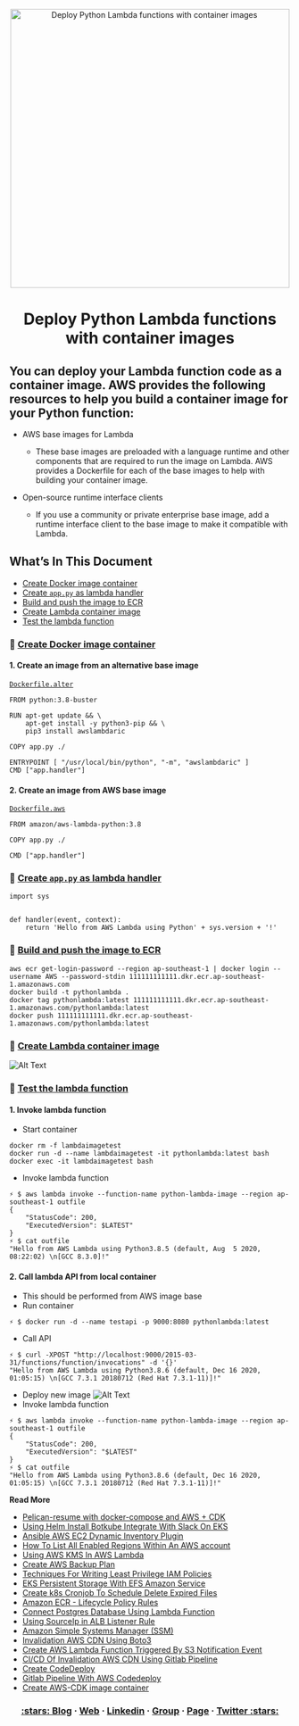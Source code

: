 <p align="center">
  <a href="https://dev.to/vumdao">
    <img alt="Deploy Python Lambda functions with container images" src="https://dev-to-uploads.s3.amazonaws.com/i/1il5y8ycp87qqbh9118t.png" width="500" />
  </a>
</p>
<h1 align="center">
  Deploy Python Lambda functions with container images
</h1>

## You can deploy your Lambda function code as a container image. AWS provides the following resources to help you build a container image for your Python function:
- AWS base images for Lambda
  - These base images are preloaded with a language runtime and other components that are required to run the image on Lambda. AWS provides a Dockerfile for each of the base images to help with building your container image.

- Open-source runtime interface clients
  - If you use a community or private enterprise base image, add a runtime interface client to the base image to make it compatible with Lambda.

## What’s In This Document 
- [Create Docker image container](#-Create-Docke-image-container)
- [Create `app.py` as lambda handler](#-Create-`app.py`-as-lambda-handler)
- [Build and push the image to ECR](#-Build0and-push-the-image-to-ECR)
- [Create Lambda container image](#-Create-Lambda-container-imager)
- [Test the lambda function](#-Test-the-lambda-function)


### 🚀 **[Create Docker image container](#-Create-Docke-image-container)**
#### **1. Create an image from an alternative base image**
[`Dockerfile.alter`](https://github.com/vumdao/lambda-container-image/blob/master/Dockerfile.alter)
```
FROM python:3.8-buster

RUN apt-get update && \
    apt-get install -y python3-pip && \
    pip3 install awslambdaric

COPY app.py ./

ENTRYPOINT [ "/usr/local/bin/python", "-m", "awslambdaric" ]
CMD ["app.handler"]
```

#### **2. Create an image from AWS base image**
[`Dockerfile.aws`](https://github.com/vumdao/lambda-container-image/blob/master/Dockerfile.aws)
```
FROM amazon/aws-lambda-python:3.8

COPY app.py ./

CMD ["app.handler"]
```

### 🚀 **[Create `app.py` as lambda handler](#-Create-`app.py`-as-lambda-handler)**
```
import sys


def handler(event, context):
    return 'Hello from AWS Lambda using Python' + sys.version + '!'
```

### 🚀 **[Build and push the image to ECR](#-Build0and-push-the-image-to-ECR)**
```
aws ecr get-login-password --region ap-southeast-1 | docker login --username AWS --password-stdin 111111111111.dkr.ecr.ap-southeast-1.amazonaws.com
docker build -t pythonlambda .
docker tag pythonlambda:latest 111111111111.dkr.ecr.ap-southeast-1.amazonaws.com/pythonlambda:latest
docker push 111111111111.dkr.ecr.ap-southeast-1.amazonaws.com/pythonlambda:latest
```

### 🚀 **[Create Lambda container image](#-Create-Lambda-container-imager)**
![Alt Text](https://dev-to-uploads.s3.amazonaws.com/i/jjqxhyu3twzave259jim.png)

### 🚀 **[Test the lambda function](#-Test-the-lambda-function)**
#### **1. Invoke lambda function**
- Start container
```
docker rm -f lambdaimagetest
docker run -d --name lambdaimagetest -it pythonlambda:latest bash
docker exec -it lambdaimagetest bash
```
- Invoke lambda function
```
⚡ $ aws lambda invoke --function-name python-lambda-image --region ap-southeast-1 outfile                                                                                                                          
{
    "StatusCode": 200,
    "ExecutedVersion": $LATEST"
}
⚡ $ cat outfile                                                                                                                                                                                                    
"Hello from AWS Lambda using Python3.8.5 (default, Aug  5 2020, 08:22:02) \n[GCC 8.3.0]!"
```

#### **2. Call lambda API from local container**
- This should be performed from AWS image base
- Run container
```
⚡ $ docker run -d --name testapi -p 9000:8080 pythonlambda:latest
```
- Call API
```
⚡ $ curl -XPOST "http://localhost:9000/2015-03-31/functions/function/invocations" -d '{}'
"Hello from AWS Lambda using Python3.8.6 (default, Dec 16 2020, 01:05:15) \n[GCC 7.3.1 20180712 (Red Hat 7.3.1-11)]!"
```
- Deploy new image
![Alt Text](https://dev-to-uploads.s3.amazonaws.com/i/bdrihq86bqmtnm4ei5xe.png)
- Invoke lambda function
```
⚡ $ aws lambda invoke --function-name python-lambda-image --region ap-southeast-1 outfile                                                                                                                          
{
    "StatusCode": 200,
    "ExecutedVersion": "$LATEST"
}
⚡ $ cat outfile
"Hello from AWS Lambda using Python3.8.6 (default, Dec 16 2020, 01:05:15) \n[GCC 7.3.1 20180712 (Red Hat 7.3.1-11)]!"
```

**Read More**
- [Pelican-resume with docker-compose and AWS + CDK](https://dev.to/vumdao/pelican-resume-with-docker-compose-and-aws-cdk-33e5)
- [Using Helm Install Botkube Integrate With Slack On EKS](https://dev.to/vumdao/using-helm-install-botkube-integrate-with-slack-on-eks-gmn)
- [Ansible AWS EC2 Dynamic Inventory Plugin](https://dev.to/vumdao/ansible-aws-ec2-dynamic-inventory-plugin-3bme)
- [How To List All Enabled Regions Within An AWS account](https://dev.to/vumdao/list-all-enabled-regions-within-an-aws-account-4oo7)
- [Using AWS KMS In AWS Lambda](https://dev.to/vumdao/using-aws-kms-in-aws-lambda-2jm2)
- [Create AWS Backup Plan](https://dev.to/vumdao/create-aws-backup-plan-a0f)
- [Techniques For Writing Least Privilege IAM Policies](https://dev.to/vumdao/techniques-for-writing-least-privilege-iam-policies-4fc7)
- [EKS Persistent Storage With EFS Amazon Service](https://dev.to/vumdao/eks-persistent-storage-with-efs-amazon-service-14ei)
- [Create k8s Cronjob To Schedule Delete Expired Files](https://dev.to/vumdao/create-k8s-cronjob-to-schedule-delete-expired-files-1i41)
- [Amazon ECR - Lifecycle Policy Rules](https://dev.to/vumdao/amazon-ecr-lifecycle-policy-rules-1l59)
- [Connect Postgres Database Using Lambda Function](https://dev.to/vumdao/connect-postgres-database-using-lambda-function-1mca)
- [Using SourceIp in ALB Listener Rule](https://dev.to/vumdao/using-sourceip-in-alb-listener-rule-377b)
- [Amazon Simple Systems Manager (SSM)](https://dev.to/vumdao/amazon-simple-systems-manager-ssm-2pb0)
- [Invalidation AWS CDN Using Boto3](https://dev.to/vumdao/invalidation-aws-cdn-using-boto3-2k9g)
- [Create AWS Lambda Function Triggered By S3 Notification Event](https://dev.to/vumdao/create-aws-lambda-function-triggered-by-s3-notification-event-9p0)
- [CI/CD Of Invalidation AWS CDN Using Gitlab Pipeline](https://dev.to/vumdao/ci-cd-of-invalidation-aws-cdn-using-gitlab-pipeline-34op)
- [Create CodeDeploy](https://dev.to/vumdao/create-codedeploy-4425)
- [Gitlab Pipeline With AWS Codedeploy](https://dev.to/vumdao/gitlab-pipeline-with-aws-codedeploy-30cl)
- [Create AWS-CDK image container](https://dev.to/vumdao/create-aws-cdk-image-container-43ei)

<h3 align="center">
  <a href="https://dev.to/vumdao">:stars: Blog</a>
  <span> · </span>
  <a href="https://vumdao.hashnode.dev/">Web</a>
  <span> · </span>
  <a href="https://www.linkedin.com/in/vu-dao-9280ab43/">Linkedin</a>
  <span> · </span>
  <a href="https://www.linkedin.com/groups/12488649/">Group</a>
  <span> · </span>
  <a href="https://www.facebook.com/CloudOpz-104917804863956">Page</a>
  <span> · </span>
  <a href="https://twitter.com/VuDao81124667">Twitter :stars:</a>
</h3>
